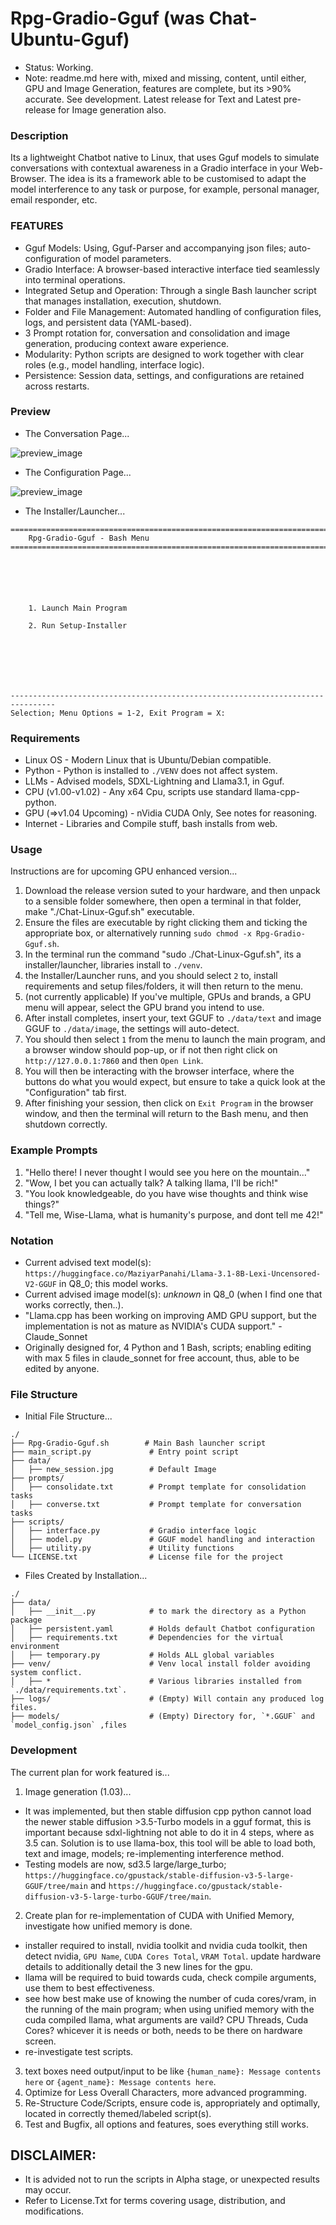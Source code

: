 # Rpg-Gradio-Gguf (was Chat-Ubuntu-Gguf)
- Status: Working.
- Note: readme.md here with, mixed and missing, content, until either, GPU and Image Generation, features are complete, but its >90% accurate. See development. Latest release for Text and Latest pre-release for Image generation also.

### Description
Its a lightweight Chatbot native to Linux, that uses Gguf models to simulate conversations with contextual awareness in a Gradio interface in your Web-Browser. The idea is its a framework able to be customised to adapt the model interference to any task or purpose, for example, personal manager, email responder, etc. 

### FEATURES
- Gguf Models: Using, Gguf-Parser and accompanying json files; auto-configuration of model parameters. 
- Gradio Interface: A browser-based interactive interface tied seamlessly into terminal operations.
- Integrated Setup and Operation: Through a single Bash launcher script that manages installation, execution, shutdown.
- Folder and File Management: Automated handling of configuration files, logs, and persistent data (YAML-based).
- 3 Prompt rotation for, conversation and consolidation and image generation, producing context aware experience.
- Modularity: Python scripts are designed to work together with clear roles (e.g., model handling, interface logic).
- Persistence: Session data, settings, and configurations are retained across restarts.

### Preview
- The Conversation Page...

![preview_image](media/conversation.png)

- The Configuration Page...

![preview_image](media/configuration.png)

- The Installer/Launcher...
```
================================================================================
    Rpg-Gradio-Gguf - Bash Menu
================================================================================






    1. Launch Main Program

    2. Run Setup-Installer







--------------------------------------------------------------------------------
Selection; Menu Options = 1-2, Exit Program = X: 

```

### Requirements
- Linux OS - Modern Linux that is Ubuntu/Debian compatible.
- Python - Python is installed to `./VENV` does not affect system.
- LLMs - Advised models, SDXL-Lightning and Llama3.1, in Gguf. 
- CPU (v1.00-v1.02) - Any x64 Cpu, scripts use standard llama-cpp-python. 
- GPU (=>v1.04 Upcoming) - nVidia CUDA Only, See notes for reasoning.
- Internet - Libraries and Compile stuff, bash installs from web.  

### Usage
Instructions are for upcoming GPU enhanced version...
1. Download the release version suted to your hardware, and then unpack to a sensible folder somewhere, then open a terminal in that folder, make "./Chat-Linux-Gguf.sh" executable.
1. Ensure the files are executable by right clicking them and ticking the appropriate box, or alternatively running `sudo chmod -x Rpg-Gradio-Gguf.sh`.
2. In the terminal run the command "sudo ./Chat-Linux-Gguf.sh", its a installer/launcher, libraries install to `./venv`. 
2. the Installer/Launcher runs, and you should select `2` to, install requirements and setup files/folders, it will then return to the menu.
3. (not currently applicable) If you've multiple, GPUs and brands, a GPU menu will appear, select the GPU brand you intend to use.
3. After install completes, insert your, text GGUF to `./data/text` and image GGUF to `./data/image`, the settings will auto-detect.
4. You should then select `1` from the menu to launch the main program, and a browser window should pop-up, or if not then right click on `http://127.0.0.1:7860` and then `Open Link`.
5. You will then be interacting with the browser interface, where the buttons do what you would expect, but ensure to take a quick look at the "Configuration" tab first.
6. After finishing your session, then click on `Exit Program` in the browser window, and then the terminal will return to the Bash menu, and then shutdown correctly. 

### Example Prompts
1) "Hello there! I never thought I would see you here on the mountain..."
2) "Wow, I bet you can actually talk? A talking llama, I'll be rich!"
3) "You look knowledgeable, do you have wise thoughts and think wise things?"
4) "Tell me, Wise-Llama, what is humanity's purpose, and dont tell me 42!"

### Notation
- Current advised text model(s): `https://huggingface.co/MaziyarPanahi/Llama-3.1-8B-Lexi-Uncensored-V2-GGUF` in Q8_0; this model works.
- Current advised image model(s): *unknown* in Q8_0 (when I find one that works correctly, then..).
- "Llama.cpp has been working on improving AMD GPU support, but the implementation is not as mature as NVIDIA's CUDA support." -Claude_Sonnet
- Originally designed for, 4 Python and 1 Bash, scripts; enabling editing with max 5 files in claude_sonnet for free account, thus, able to be edited by anyone.

### File Structure
- Initial File Structure...
```
./
├── Rpg-Gradio-Gguf.sh        # Main Bash launcher script
├── main_script.py             # Entry point script
├── data/ 
│   ├── new_session.jpg        # Default Image
├── prompts/
│   ├── consolidate.txt        # Prompt template for consolidation tasks
│   ├── converse.txt           # Prompt template for conversation tasks
├── scripts/
│   ├── interface.py           # Gradio interface logic
│   ├── model.py               # GGUF model handling and interaction
│   ├── utility.py             # Utility functions
└── LICENSE.txt                # License file for the project
```
- Files Created by Installation...
```
./
├── data/
│   ├── __init__.py            # to mark the directory as a Python package
│   ├── persistent.yaml        # Holds default Chatbot configuration
│   ├── requirements.txt       # Dependencies for the virtual environment
│   ├── temporary.py           # Holds ALL global variables
├── venv/                      # Venv local install folder avoiding system conflict.
│   ├── *                      # Various libraries installed from `./data/requirements.txt`.
├── logs/                      # (Empty) Will contain any produced log files.
├── models/                    # (Empty) Directory for, `*.GGUF` and `model_config.json` ,files
```

 
### Development
The current plan for work featured is...
1. Image generation (1.03)...
- It was implemented, but then stable diffusion cpp python cannot load the newer stable diffusion >3.5-Turbo models in a gguf format, this is important because sdxl-lightning not able to do it in 4 steps, where as 3.5 can. Solution is to use llama-box, this tool will be able to load both, text and image, models; re-implementing interference method.
- Testing models are now, sd3.5 large/large_turbo; `https://huggingface.co/gpustack/stable-diffusion-v3-5-large-GGUF/tree/main` and `https://huggingface.co/gpustack/stable-diffusion-v3-5-large-turbo-GGUF/tree/main`.
2. Create plan for re-implementation of CUDA with Unified Memory, investigate how unified memory is done. 
- installer required to install, nvidia toolkit and nvidia cuda toolkit, then detect nvidia, `GPU Name`, `CUDA Cores Total`, `VRAM Total`. update hardware details to additionally detail the 3 new lines for the gpu.
- llama will be required to buid towards cuda, check compile arguments, use them to best effectiveness.
- see how best make use of knowing the number of cuda cores/vram, in the running of the main program; when using unified memory with the cuda compiled llama, what arguments are vaild? CPU Threads, Cuda Cores? whicever it is needs or both, needs to be there on hardware screen. 
- re-investigate test scripts. 
3. text boxes need output/input to be like `{human_name}: Message contents here` or `{agent_name}: Message contents here`.
3. Optimize for Less Overall Characters, more advanced programming. 
4. Re-Structure Code/Scripts, ensure code is, appropriately and optimally, located in correctly themed/labeled script(s).
5. Test and Bugfix, all options and features, soes everything still works.

## DISCLAIMER:
- It is advided not to run the scripts in Alpha stage, or unexpected results may occur.
- Refer to License.Txt for terms covering usage, distribution, and modifications.
